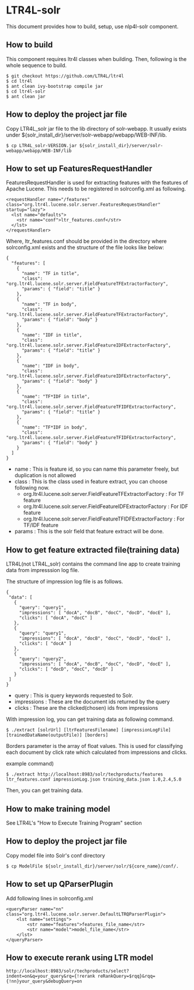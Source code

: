 # LTR4L-solr

This document provides how to build, setup, use nlp4l-solr component.

## How to build

This component requires ltr4l classes when building. Then, following is the whole sequence to build.

```
$ git checkout https://github.com/LTR4L/ltr4l
$ cd ltr4l
$ ant clean ivy-bootstrap compile jar
$ cd ltr4l-solr
$ ant clean jar
```

## How to deploy the project jar file

Copy LTR4L_solr jar file to the lib directory of solr-webapp. It usually exists under ${solr_install_dir}/server/solr-webapp/webapp/WEB-INF/lib.

```
$ cp LTR4L_solr-VERSION.jar ${solr_install_dir}/server/solr-webapp/webapp/WEB-INF/lib
```

## How to set up FeaturesRequestHandler

FeaturesRequestHandler is used for extracting features with the features of Apache Lucene. This needs to be registered in solrconfig.xml as following.

```
<requestHandler name="/features" class="org.ltr4l.lucene.solr.server.FeaturesRequestHandler" startup="lazy">
  <lst name="defaults">
    <str name="conf">ltr_features.conf</str>
  </lst>
</requestHandler>
```

Where, ltr_features.conf should be provided in the directory where solrconfig.xml exists and the structure of the file looks like below:

```
{
  "features": [
    {
      "name": "TF in title",
      "class": "org.ltr4l.lucene.solr.server.FieldFeatureTFExtractorFactory",
      "params": { "field": "title" }
    },
    {
      "name": "TF in body",
      "class": "org.ltr4l.lucene.solr.server.FieldFeatureTFExtractorFactory",
      "params": { "field": "body" }
    },
    {
      "name": "IDF in title",
      "class": "org.ltr4l.lucene.solr.server.FieldFeatureIDFExtractorFactory",
      "params": { "field": "title" }
    },
    {
      "name": "IDF in body",
      "class": "org.ltr4l.lucene.solr.server.FieldFeatureIDFExtractorFactory",
      "params": { "field": "body" }
    },
    {
      "name": "TF*IDF in title",
      "class": "org.ltr4l.lucene.solr.server.FieldFeatureTFIDFExtractorFactory",
      "params": { "field": "title" }
    },
    {
      "name": "TF*IDF in body",
      "class": "org.ltr4l.lucene.solr.server.FieldFeatureTFIDFExtractorFactory",
      "params": { "field": "body" }
    }
  ]
}
```

+ name : This is feature id, so you can name this parameter freely, but duplication is not allowed
+ class : This is the class used in feature extract, you can choose following now.
  - org.ltr4l.lucene.solr.server.FieldFeatureTFExtractorFactory : For TF feature
  - org.ltr4l.lucene.solr.server.FieldFeatureIDFExtractorFactory : For IDF feature
  - org.ltr4l.lucene.solr.server.FieldFeatureTFIDFExtractorFactory : For TF/IDF feature
+ params : This is the solr field that feature extract will be done.

## How to get feature extracted file(training data)

LTR4L(not LTR4L_solr) contains the command line app to create training data from impresssion log file.

The structure of impression log file is as follows.

```
{
 "data": [
   {
     "query": "query1",
     "impressions": [ "docA", "docB", "docC", "docD", "docE" ],
     "clicks": [ "docA", "docC" ]
   },
   {
     "query": "query1",
     "impressions": [ "docA", "docB", "docC", "docD", "docE" ],
     "clicks": [ "docA" ]
   },
   {
     "query": "query2",
     "impressions": [ "docA", "docB", "docC", "docD", "docE" ],
     "clicks": [ "docD", "docC", "docD" ]
   }
 ]
}
```

+ query : This is query keywords requested to Solr.
+ impressions : These are the document ids returned by the query
+ clicks : These are the clicked(chosen) ids from impressions

With impression log, you can get training data as following command.
```
$ ./extract [solrUrl] [ltrFeaturesFilename] [impressionLogFile] [trainedDataName(outputFile)] [borders]
```

Borders parameter is the array of float values. This is used for classifying each document by click rate which calculated from impressions and clicks.

example command)
```
$ ./extract http://localhost:8983/solr/techproducts/features ltr_features.conf impressionLog.json training_data.json 1.0,2.4,5.0
```

Then, you can get training data.

## How to make training model

See LTR4L's "How to Execute Training Program" section

## How to deploy the project jar file

Copy model file into Solr's conf directory

```
$ cp ModelFile ${solr_install_dir}/server/solr/${core_name}/conf/.
```


## How to set up QParserPlugin

Add following lines in solrconfig.xml

```
<queryParser name="nn" class="org.ltr4l.lucene.solr.server.DefaultLTRQParserPlugin">
    <lst name="settings">
        <str name="features">features_file_name</str>
        <str name="model">model_file_name</str>
    </lst>
</queryParser>
```

## How to execute rerank using LTR model

```
http://localhost:8983/solr/techproducts/select?indent=on&q=your_query&rq={!rerank reRankQuery=$rqq}&rqq={!nn}your_query&debugQuery=on
```